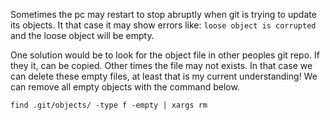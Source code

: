 Sometimes the pc may restart to stop abruptly when git is trying to update its objects. It that case it may show errors like:
`loose object is corrupted` and the loose object will be empty.

One solution would be to look for the object file in other peoples git repo. If they it, can be copied. Other times the file may not exists. In that case we can delete these empty files, at least that is my current understanding! We can remove all empty objects with the command below.

`find .git/objects/ -type f -empty | xargs rm`